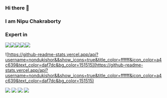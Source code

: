 ### Hi there 👋
### I am Nipu Chakraborty

### Expert in

<div style="display:flex;">
<img src="https://img.icons8.com/nolan/64/php.png"/>
<img src="https://img.icons8.com/ios-filled/64/4a90e2/react-native.png"/>
<img src="https://img.icons8.com/color/64/4a90e2/java-coffee-cup-logo--v1.png"/>
 <img src="https://img.icons8.com/color/64/4a90e2/python--v1.png"/>
<img src="https://img.icons8.com/color/64/4a90e2/nodejs.png"/>
</div>

![https://github-readme-stats.vercel.app/api?username=nondukishor&&show_icons=true&title_color=ffffff&icon_color=a4c639&text_color=daf7dc&bg_color=151515](https://github-readme-stats.vercel.app/api?username=nondukishor&&show_icons=true&title_color=ffffff&icon_color=a4c639&text_color=daf7dc&bg_color=151515)

<a href="https://www.linkedin.com/in/nipuchakraborty/"><img src="https://img.icons8.com/nolan/64/linkedin-circled.png"/></a>
<a href="https://www.facebook.com/pro.nipuchakraborty/"><img src="https://img.icons8.com/nolan/64/facebook.png"/></a>
<a href="https://twitter.com/Nipuchak"><img src="https://img.icons8.com/nolan/64/twitter.png"/></a>
<a href="https://www.instagram.com/nkchakraborty/"><img src="https://img.icons8.com/nolan/64/instagram-new.png"/></a>

<script>
   console.log("Hello world")
</script>







